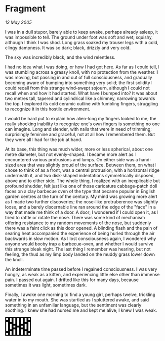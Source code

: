 # Fragment

_12 May 2005_

I was in a dull stupor, barely able to keep awake, perhaps already asleep, it was impossible to tell. The ground under foot was soft and wet; squishy, although I think I was shod. Long grass soaked my trouser legs with a cold, clingy dampness. It was so dark; black, drizzly and very cold.

The sky was incredibly black, and the wind relentless.

I had no idea what I was doing, or how I had got here. As far as I could tell, I was stumbling across a grassy knoll, with no protection from the weather. I was moving, but passing in and out of full consciousness, and gradually becoming aware of bumping into something very solid; the first solidity I could recall from this strange wind-swept sojourn, although I could not recall when and how it had started. What have I bumped into? It was about two metres tall, tapered and cylindrical like a chimney, narrowing towards the top. I explored its cold ceramic outline with fumbling fingers, struggling to recognize it in this hostile environment.

I would be hard put to explain how alien-long my fingers looked to me; the really shocking inability to recognize one's own fingers is something no one can imagine. Long and slender, with nails that were in need of trimming; surprisingly feminine and graceful, not at all how I remembered them. But they were all I had for the job at hand.

At its base, this thing was much wider, more or less spherical, about one metre diameter, but not evenly-shaped.  I became more alert as I encountered various protrusions and lumps. On either side was a hand-sized area that was slightly proud of the surface. Between them, on what I chose to think of as a front, was a central protrusion, with a horizontal ridge underneath it, and two disk-shaped indentations symmetrically disposed, above and to either side. The whole thing, I realized with an inexplicable but profound shudder, felt just like one of those caricature cabbage-patch doll faces on a clay barbecue oven of the type that became popular in English garden centres at the turn of the century. My mind was growing more alert as I made two further discoveries; the nose-like protruberence was slightly loose, and a barely discernable line ran around the edge of the "face" in a way that made me think of a door. A door; I wondered if I could open it, as I tried to rattle or rotate the nose. There was some kind of mechanism offering resistance to my random movements of the nose, but suddenly there was a faint click as this door opened. A blinding flash and the pain of searing heat accompanied the experience of being hurled through the air backwards in slow motion. As I lost consciousness again, I wondered why anyone would booby trap a barbecue-oven, and whether I would survive this strange bleak night. The last thing I remember was hearing, but not feeling, the thud as my limp body landed on the muddy grass lower down the knoll.

An indeterminate time passed before I regained consciousness. I was very hungry, as weak as a kitten, and experiencing little else other than immense pain. I passed out again. I drifted like this for many days, because sometimes it was light, sometimes dark.

Finally, I awoke one morning to find a young girl, perhaps twelve, trickling water in to my mouth. She was startled as I spluttered awake, and said something in an unfamiliar language, but the sentiment was clearly soothing. I knew she had nursed me and kept me alive; I knew I was weak.

![](/images/grids/f32.gif)
